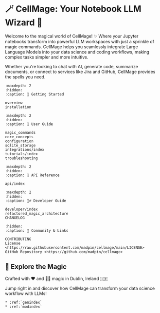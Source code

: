 # 🪄 CellMage: Your Notebook LLM Wizard 🎩

Welcome to the magical world of CellMage! ✨ Where your Jupyter notebooks transform into powerful LLM workspaces with just a sprinkle of magic commands. CellMage helps you seamlessly integrate Large Language Models into your data science and coding workflows, making complex tasks simpler and more intuitive.

Whether you're looking to chat with AI, generate code, summarize documents, or connect to services like Jira and GitHub, CellMage provides the spells you need.

```{toctree}
:maxdepth: 2
:hidden:
:caption: 🚀 Getting Started

overview
installation
```

```{toctree}
:maxdepth: 2
:hidden:
:caption: 📖 User Guide

magic_commands
core_concepts
configuration
sqlite_storage
integrations/index
tutorials/index
troubleshooting
```

```{toctree}
:maxdepth: 2
:hidden:
:caption: 🔮 API Reference

api/index
```

```{toctree}
:maxdepth: 2
:hidden:
:caption: 🧙‍♂️ Developer Guide

developer/index
refactored_magic_architecture
CHANGELOG
```

```{toctree}
:hidden:
:caption: 💬 Community & Links

CONTRIBUTING
License <https://raw.githubusercontent.com/madpin/cellmage/main/LICENSE>
GitHub Repository <https://github.com/madpin/cellmage>
```

## 🔮 Explore the Magic

Crafted with ❤️ and 🧙‍♂️ magic in Dublin, Ireland 🇮🇪

Jump right in and discover how CellMage can transform your data science workflow with LLMs!

```{eval-rst}
* :ref:`genindex`
* :ref:`modindex`
```
